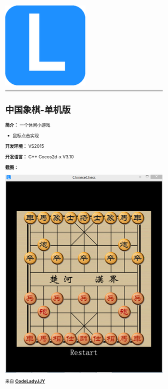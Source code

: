 [![logo](/logo.png)](http://www.codelady.space)

----------

# 中国象棋-单机版

**简介：** 一个休闲小游戏

* 鼠标点击实现

**开发环境：** VS2015

**开发语言：** C++ Cocos2d-x V3.10

**截图：**

![中国象棋](/ChineseChess.png)

来自 **[CodeLadyJJY](http://www.codelady.space)**
